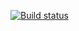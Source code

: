 [![Build status](https://ci.appveyor.com/api/projects/status/psnb5dmf6f17a585?svg=true)](https://ci.appveyor.com/project/dadiakov/ajs-hw-9-1)
